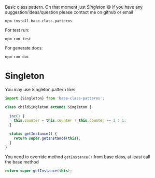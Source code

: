 Basic class pattern. On that moment just *Singleton* :smile:
If you have any suggestion/ideas/question please contact me on github or email
```
npm install base-class-patterns
```
For test run:
```
npm run test
```
For generate docs:
```
npm run doc
```
# Singleton
You may use Singleton pattern like:

```javascript
import {Singleton} from 'base-class-patterns';

class childSingleton extends Singleton {
  
  inc() {
    this.counter = this.counter ? this.counter += 1 : 1;
  }

  static getInstance() {
    return super.getInstance(this);
  }
}
```
You need to override method ```getInstance()``` from base class, at least call the base method
```javascript
return super.getInstance(this);
```